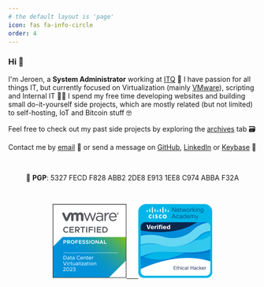 ```yaml
---
# the default layout is 'page'
icon: fas fa-info-circle
order: 4
---
```


### Hi 👋

I'm Jeroen, a **System Administrator** working at [ITQ](https://itq.eu) 🧡 I have passion for all things IT, but currently focused on Virtualization (mainly [VMware](https://www.vmware.com/products.html?resource=product-listing%3Aanywhere-workspace)), scripting and Internal IT 👨‍💻 I spend my free time developing websites and building small do-it-yourself side projects, which are mostly related (but not limited) to self-hosting, IoT and Bitcoin stuff 🤓

Feel free to check out my past side projects by exploring the [archives](https://vskills.nl/archives/) tab 🗃️ 

Contact me by [email](mailto:jeroen66124@gmail.com) 📨 or send a message on [GitHub](https://github.com/jeroen66124), [LinkedIn](https://linkedin.com/in/jkou) or [Keybase](https://keybase.io/jeroen66124) 💬

 
 
<p align="center">🔑 <b>PGP</b>: 5327 FECD F828 ABB2 2DE8 E913 1EE8 C974 ABBA F32A</p>

 
 
<p align="center">
  <a href="https://www.credly.com/badges/8dfc178a-8681-45c5-89a0-3f561f99fe67"><img src="https://raw.githubusercontent.com/jeroen66124/jeroen66124.github.io/main/assets/certs/vcp-dcv.png" alt="VCP-DCV" height="150" width="150"/>&nbsp;&nbsp;&nbsp;&nbsp;&nbsp;
  <a href="https://www.credly.com/badges/7ae63f3e-b9a5-4c48-81cb-668d156b6747"><img src="https://raw.githubusercontent.com/jeroen66124/jeroen66124.github.io/main/assets/certs/ethical-hacker.png" alt="Ethical Hacker" height="150" width="150"/>
</p>

